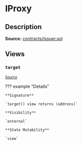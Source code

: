 # IProxy

## Description

**Source:** [contracts/Issuer.sol](https://github.com/Synthetixio/synthetix/tree/v2.101.1-alpha/contracts/Issuer.sol)

## Views

### `target`

<sub>[Source](https://github.com/Synthetixio/synthetix/tree/v2.101.1-alpha/contracts/Issuer.sol#L31)</sub>

??? example "Details"

    **Signature**

    `target() view returns (address)`

    **Visibility**

    `external`

    **State Mutability**

    `view`
